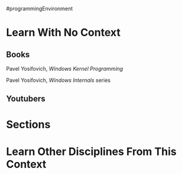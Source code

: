 #programmingEnvironment 
# Learn With No Context 
## Books
Pavel Yosifovich, *Windows Kernel Programming*

Pavel Yosifovich, *Windows Internals* series


## Youtubers


# Sections

# Learn Other Disciplines From This Context